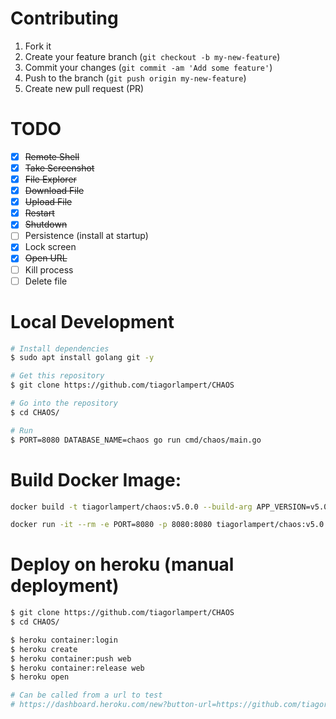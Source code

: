 # Contributing

1. Fork it
2. Create your feature branch (`git checkout -b my-new-feature`)
3. Commit your changes (`git commit -am 'Add some feature'`)
4. Push to the branch (`git push origin my-new-feature`)
5. Create new pull request (PR)

# TODO

- [x] ~~Remote Shell~~
- [x] ~~Take Screenshot~~
- [x] ~~File Explorer~~
- [x] ~~Download File~~
- [x] ~~Upload File~~
- [x] ~~Restart~~
- [x] ~~Shutdown~~
- [ ] Persistence (install at startup)
- [x] Lock screen
- [X] ~~Open URL~~
- [ ] Kill process
- [ ] Delete file

# Local Development
```bash
# Install dependencies
$ sudo apt install golang git -y

# Get this repository
$ git clone https://github.com/tiagorlampert/CHAOS

# Go into the repository
$ cd CHAOS/

# Run
$ PORT=8080 DATABASE_NAME=chaos go run cmd/chaos/main.go
```

# Build Docker Image:

```bash
docker build -t tiagorlampert/chaos:v5.0.0 --build-arg APP_VERSION=v5.0.0 .

docker run -it --rm -e PORT=8080 -p 8080:8080 tiagorlampert/chaos:v5.0.0
```

# Deploy on heroku (manual deployment)
```bash
$ git clone https://github.com/tiagorlampert/CHAOS
$ cd CHAOS/

$ heroku container:login
$ heroku create
$ heroku container:push web
$ heroku container:release web
$ heroku open

# Can be called from a url to test
# https://dashboard.heroku.com/new?button-url=https://github.com/tiagorlampert/CHAOS&template=https://github.com/tiagorlampert/CHAOS/tree/{branch_with_deploy}
```